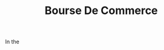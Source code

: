 ---
title: Bourse De Commerce
letter: B
permalink: "/definitions/bld-bourse-de-commerce.html"
body: In the
published_at: '2018-07-07'
source: Black's Law Dictionary 2nd Ed (1910)
layout: post
---